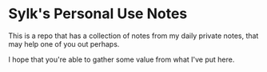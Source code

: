 # Sylk's Personal Use Notes

This is a repo that has a collection of notes from my daily private notes, that may help one of you out perhaps.

I hope that you're able to gather some value from what I've put here.
